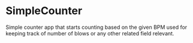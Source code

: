 # SimpleCounter

Simple counter app that starts counting based on the given BPM used for keeping track of number of blows or any other related field relevant. 
